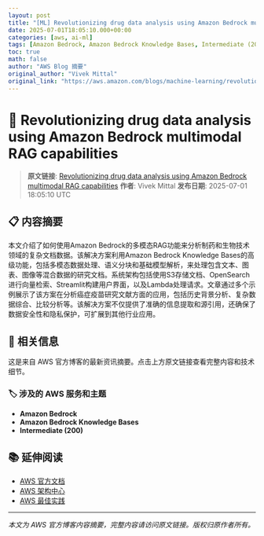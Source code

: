 ```yaml
---
layout: post
title: "[ML] Revolutionizing drug data analysis using Amazon Bedrock multimodal RAG capabilities"
date: 2025-07-01T18:05:10.000+00:00
categories: [aws, ai-ml]
tags: [Amazon Bedrock, Amazon Bedrock Knowledge Bases, Intermediate (200)]
toc: true
math: false
author: "AWS Blog 摘要"
original_author: "Vivek Mittal"
original_link: "https://aws.amazon.com/blogs/machine-learning/revolutionizing-drug-data-analysis-using-amazon-bedrock-multimodal-rag-capabilities/"
---
```


# 🤖 Revolutionizing drug data analysis using Amazon Bedrock multimodal RAG capabilities

> **原文链接**: [Revolutionizing drug data analysis using Amazon Bedrock multimodal RAG capabilities](https://aws.amazon.com/blogs/machine-learning/revolutionizing-drug-data-analysis-using-amazon-bedrock-multimodal-rag-capabilities/)
> **作者**: Vivek Mittal
> **发布日期**: 2025-07-01 18:05:10 UTC

## 📋 内容摘要

本文介绍了如何使用Amazon Bedrock的多模态RAG功能来分析制药和生物技术领域的复杂文档数据。该解决方案利用Amazon Bedrock Knowledge Bases的高级功能，包括多模态数据处理、语义分块和基础模型解析，来处理包含文本、图表、图像等混合数据的研究文档。系统架构包括使用S3存储文档、OpenSearch进行向量检索、Streamlit构建用户界面，以及Lambda处理请求。文章通过多个示例展示了该方案在分析癌症疫苗研究文献方面的应用，包括历史背景分析、复杂数据综合、比较分析等。该解决方案不仅提供了准确的信息提取和源引用，还确保了数据安全性和隐私保护，可扩展到其他行业应用。

## 🔗 相关信息

这是来自 AWS 官方博客的最新资讯摘要。点击上方原文链接查看完整内容和技术细节。

### 🏷️ 涉及的 AWS 服务和主题

- **Amazon Bedrock**
- **Amazon Bedrock Knowledge Bases**
- **Intermediate (200)**

## 📚 延伸阅读

- [AWS 官方文档](https://docs.aws.amazon.com/)
- [AWS 架构中心](https://aws.amazon.com/architecture/)
- [AWS 最佳实践](https://aws.amazon.com/architecture/well-architected/)

---

*本文为 AWS 官方博客内容摘要，完整内容请访问原文链接。版权归原作者所有。*